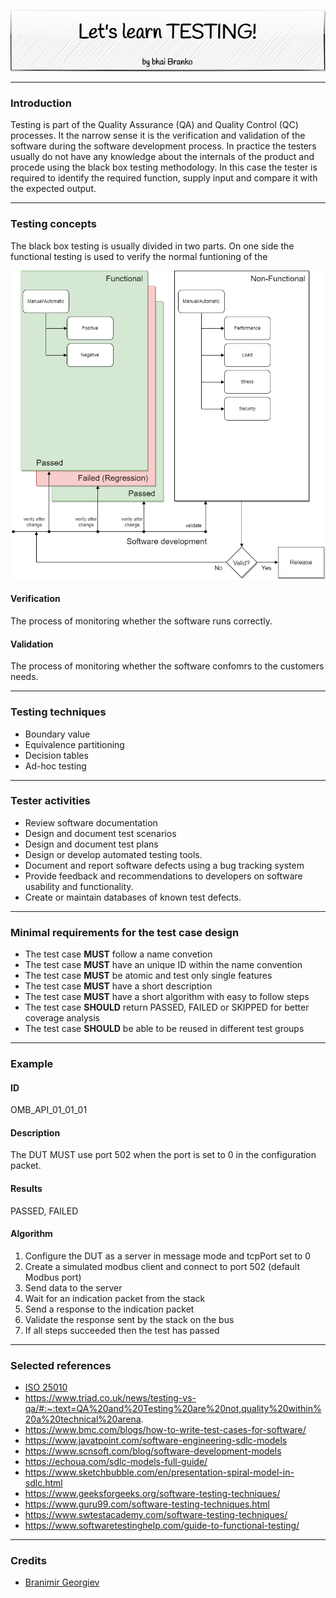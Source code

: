 <p align='center'>
 <img src='Assets/banners/banner-bhai-branko.png' />
</p>

------------------------------------------------------------------------------------------------
### Introduction

Testing is part of the Quality Assurance (QA) and Quality Control (QC) processes. It the narrow 
sense it is the verification and validation of the software during the software development
process. In practice the testers usually do not have any knowledge about the internals of the
product and procede using the black box testing methodology.  In this case the tester is required
to identify the required function, supply input and compare it with the expected output. 

------------------------------------------------------------------------------------------------
### Testing concepts
The black box testing is usually divided in two parts. On one side the functional testing is
used to verify the normal funtioning of the 

![Test types](Assets/images/test-types.png)

#### Verification
The process of monitoring whether the software runs correctly.

#### Validation
The process of monitoring whether the software confomrs to the customers needs.

------------------------------------------------------------------------------------------------
### Testing techniques

- Boundary value
- Equivalence partitioning
- Decision tables
- Ad-hoc testing

------------------------------------------------------------------------------------------------
### Tester activities

- Review software documentation
- Design and document test scenarios
- Design and document test plans
- Design or develop automated testing tools.
- Document and report software defects using a bug tracking system
- Provide feedback and recommendations to developers on software usability and functionality.
- Create or maintain databases of known test defects.

------------------------------------------------------------------------------------------------
### Minimal requirements for the test case design

- The test case **MUST** follow a name convetion
- The test case **MUST** have an unique ID within the name convention
- The test case **MUST** be atomic and test only single features
- The test case **MUST** have a short description
- The test case **MUST** have a short algorithm with easy to follow steps
- The test case **SHOULD** return PASSED, FAILED or SKIPPED for better coverage analysis
- The test case **SHOULD** be able to be reused in different test groups

------------------------------------------------------------------------------------------------
### Example

#### ID
OMB_API_01_01_01

#### Description
The DUT MUST use port 502 when the port is set to 0 in the configuration packet.

#### Results
PASSED, FAILED

#### Algorithm

1. Configure the DUT as a server in message mode and tcpPort set to 0
2. Create a simulated modbus client and connect to port 502 (default Modbus port)
3. Send data to the server
4. Wait for an indication packet from the stack
5. Send a response to the indication packet
6. Validate the response sent by the stack on the bus
7. If all steps succeeded then the test has passed


------------------------------------------------------------------------------------------------
### Selected references
- [ISO 25010](https://iso25000.com/index.php/en/iso-25000-standards/iso-25010)
- https://www.triad.co.uk/news/testing-vs-qa/#:~:text=QA%20and%20Testing%20are%20not,quality%20within%20a%20technical%20arena.
- https://www.bmc.com/blogs/how-to-write-test-cases-for-software/
- https://www.javatpoint.com/software-engineering-sdlc-models
- https://www.scnsoft.com/blog/software-development-models
- https://echoua.com/sdlc-models-full-guide/
- https://www.sketchbubble.com/en/presentation-spiral-model-in-sdlc.html
- https://www.geeksforgeeks.org/software-testing-techniques/
- https://www.guru99.com/software-testing-techniques.html
- https://www.swtestacademy.com/software-testing-techniques/
- https://www.softwaretestinghelp.com/guide-to-functional-testing/

------------------------------------------------------------------------------------------------
### Credits
 - [Branimir Georgiev](https://github.com/braboj)


